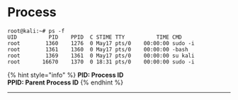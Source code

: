 # Process



```text
root@kali:~# ps -f
UID          PID    PPID  C STIME TTY          TIME CMD
root        1360    1276  0 May17 pts/0    00:00:00 sudo -i
root        1361    1360  0 May17 pts/0    00:00:00 -bash
root        1369    1361  0 May17 pts/0    00:00:00 su kali
root       16670    1370  0 18:31 pts/0    00:00:00 sudo -i
```

{% hint style="info" %}
**PID:    Process ID  
PPID: Parent Process ID**
{% endhint %}

  
****

